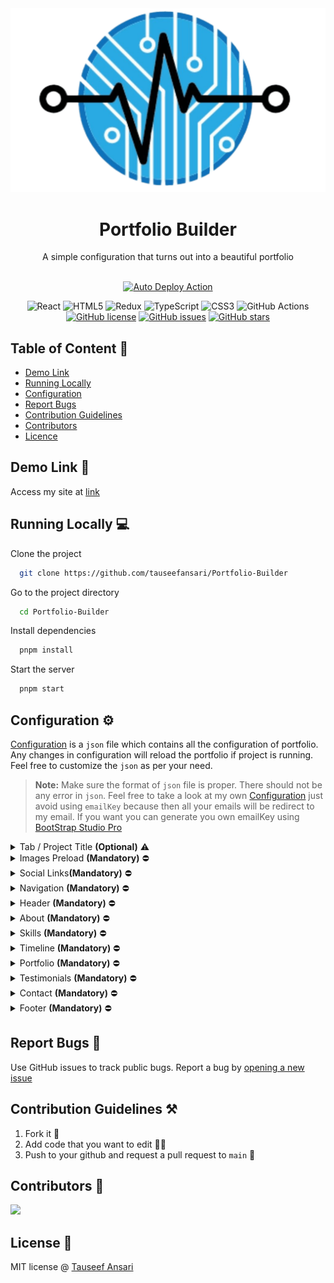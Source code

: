  <div align='center'>
 <img src=".github/logo.png"/>
   <br/>
 <h1> Portfolio Builder </h1>
 A simple configuration that turns out into a beautiful portfolio
   <br/>
   <br/>
 
 [![Auto Deploy Action](https://github.com/tauseefansari/Portfolio-Builder/actions/workflows/deploy.yml/badge.svg?branch=main)](https://github.com/tauseefansari/Portfolio-Builder/actions/workflows/deploy.yml)
 
 ![React](https://img.shields.io/badge/react-%2320232a.svg?style=for-the-badge&logo=react&logoColor=%2361DAFB)
 ![HTML5](https://img.shields.io/badge/html5-%23E34F26.svg?style=for-the-badge&logo=html5&logoColor=white)
 ![Redux](https://img.shields.io/badge/redux-%23593d88.svg?style=for-the-badge&logo=redux&logoColor=white)
 ![TypeScript](https://img.shields.io/badge/typescript-%23007ACC.svg?style=for-the-badge&logo=typescript&logoColor=white)
 ![CSS3](https://img.shields.io/badge/css3-%231572B6.svg?style=for-the-badge&logo=css3&logoColor=white)
 ![GitHub Actions](https://img.shields.io/badge/github%20actions-%232671E5.svg?style=for-the-badge&logo=githubactions&logoColor=white)
 [![GitHub license](https://img.shields.io/github/license/tauseefansari/Portfolio-Builder?style=for-the-badge)](https://github.com/tauseefansari/Portfolio-Builder/blob/main/LICENSE.md)
 [![GitHub issues](https://img.shields.io/github/issues/tauseefansari/Portfolio-Builder?style=for-the-badge)](https://github.com/tauseefansari/Portfolio-Builder/issues)
 [![GitHub stars](https://img.shields.io/github/stars/tauseefansari/Portfolio-Builder?style=for-the-badge)](https://github.com/tauseefansari/Portfolio-Builder/stargazers)
 
 </div>

## Table of Content 📝

- [Demo Link](#demo-link-)
- [Running Locally](#running-locally-)
- [Configuration](#configuration-%EF%B8%8F)
- [Report Bugs](#report-bugs-)
- [Contribution Guidelines](#contribution-guidelines-%EF%B8%8F)
- [Contributors](#contributors-)
- [Licence](#license-)

## Demo Link 🔗

Access my site at [link](https://tauseefansari.github.io/Portfolio-Builder)

## Running Locally 💻

Clone the project

```bash
  git clone https://github.com/tauseefansari/Portfolio-Builder
```

Go to the project directory

```bash
  cd Portfolio-Builder
```

Install dependencies

```bash
  pnpm install
```

Start the server

```bash
  pnpm start
```

## Configuration ⚙️

[Configuration](https://github.com/tauseefansari/Portfolio-Builder/blob/main/public/json/Configuration.json) is a `json` file which contains all the configuration of portfolio. Any changes in configuration will reload the portfolio if project is running. Feel free to customize the `json` as per your need.

> **Note:** Make sure the format of `json` file is proper. There should not be any error in `json`. Feel free to take a look at my own [Configuration](https://github.com/tauseefansari/tauseefansari.github.io/blob/code/public/json/Configuration.json) just avoid using `emailKey` because then all your emails will be redirect to my email. If you want you can generate you own emailKey using [BootStrap Studio Pro](https://bootstrapstudio.io/)

 <details>
 <summary>Tab / Project Title <strong>(Optional)</strong> ⚠️</summary>
 
 ### Tab / Project Title:
 `tabTitle` is an `optional` field and is used to set Tab Tile if no `tabTable` is provided it's default to `Portfolio`
 
 Field | Type | Example
 --- | --- | --- 
 `tabTitle?`  | `string` | <pre><code>tabTile: 'Tauseef Ansari'</code></pre>
 
 </details>
 
 <details>
 <summary>Images Preload <strong>(Mandatory)</strong> ⛔</summary>
 
 ### Images Preload:
 `imagesPreload` is a `mandatory` field of type `string[]` which contains names of all the images with extension which you want to preload before project run. 
 
 > **Note:** Make sure all the images should be in the [images](https://github.com/tauseefansari/Portfolio-Builder/tree/main/public%2Fassets%2Fimages) folder
 
 Field | Type | Example
 --- | --- | --- 
 `imagesPreload`  | `string[]` | <pre><code>imagesPreload: [ <br/>   'my-image.png' <br/> ]</code></pre>
 
 </details>
 
 <details>
 <summary>Social Links<strong>(Mandatory)</strong> ⛔</summary>
 
 ### Social Links:
 `social` is a `mandatory` field of type `Social[]` where each `Social` is of type 
 ```
 { 
   iconName: 'MUI Icon Name', 
   url: 'string' 
 }
 ```
 here `iconName` is an any icon name from [MUI Icon](https://mui.com/material-ui/material-icons/) and `url` is the actual URL.
 
 Field | Type | Example
 --- | --- | --- 
 `social`  | `Social[]` | <pre><code>[ <br/>  { <br/>    iconName: 'Github', <br/>    url: 'https://github.com/tauseefansari' <br/>  } <br/>] </code></pre>
 </details>

 <details>
 <summary>Navigation <strong>(Mandatory)</strong> ⛔</summary>
 
 ### Navigation:
 `navigation` is a `mandatory` field of type `Links[]` where each `Link` is of type 
 ```
 {
   id: 'string',
   title: 'string',
   iconName: 'MUI Icon Name'
 }
 ```
 here `id` is the id of sections like `home`, `timeline` etc. so when you click on navigation it will smoothly move down to the desired section, `title` is a tooltip title which shows only on large screen devices and `iconName` is an any icon name from [MUI Icon](https://mui.com/material-ui/material-icons/).
 
 Field | Type | Example
 --- | --- | --- 
 `navigaton`  | `Links[]` | <pre><code>[ <br/>  { <br/>    id: 'home', <br/>    title: 'Home', </br>    iconName: 'HomeOutlined' <br/>  } <br/>] </code></pre>
 </details>
 
 <details>
 <summary>Header <strong>(Mandatory)</strong> ⛔</summary>
 
 ### Header:
 `header` is a `mandatory` field of type `object` which contains the following 
 ```
 {
   id: 'string',
   header: 'string',
   title: 'string',
   subTitle: 'string',
   downloadCVBtn: { 
     title: 'string', 
     url: 'string'
   },
   letsTalkBtn: { 
     title: 'string', 
     link: 'string'
   },
   headerImage: 'string'
 }
 ```
 here `id` is the id of sections like `home`, `timeline` etc. so when you click on navigation it will smoothly move down to the desired section. `header` renders on the top and then `title` and `subTitle` renders respectively. After that it then renders two buttons `downloadCVBtn` and `letsTalkBtn` and then lastly it renders the `headerImage`.
 
 > **Note:** Make sure the image name provided in `headerImage` is included in the `imagesPreload` and in the [images](https://github.com/tauseefansari/Portfolio-Builder/tree/main/public%2Fassets%2Fimages) folder
 
 Field | Type | Example
 --- | --- | --- 
 `header`  | `object` | <pre><code>{ <br/>   id: 'home', <br/>   header: 'Hello I am', <br/>   title: 'Tauseef Ansari', </br>   subTitle: 'React Developer', <br/>   downloadCVBtn: { <br/>     title: 'My Resume', <br/>     url: 'https://github.com/tauseefansari/Portfolio-Builder' <br/>   }, <br/>   letsTalkBtn: { <br/>     title: 'Let's Talk', <br/>     link: 'contact' <br/>   }, <br/>   headerImage: 'me.png'<br/>} </code></pre>
 </details>
 
 <details>
 <summary>About <strong>(Mandatory)</strong> ⛔</summary>
 
 ### About:
 `about` is a `mandatory` field of type `object` which contains the following 
 ```
 {
   id: 'string',
   header: 'string',
   title: 'string',
   aboutImage: 'string',
   aboutCards: [
     {
         iconName: 'MUI Icon Name',
         title: 'string',
         description: 'string'
     }
   ],
   aboutDescriptions: 'string'
 }
 ```
 here `id` is the id of sections like `home`, `timeline` etc. so when you click on navigation it will smoothly move down to the desired section. `header` renders on the top and then renders `title`. After that it then renders `aboutImage`, `aboutCards` and then lastly it renders the `aboutDescriptions`.
 
 > **Note:** Make sure the image name provided in `aboutImage` is included in the `imagesPreload` and in the [images](https://github.com/tauseefansari/Portfolio-Builder/tree/main/public%2Fassets%2Fimages) folder and the `iconName` is an any icon name from [MUI Icon](https://mui.com/material-ui/material-icons/)
 
 Field | Type | Example
 --- | --- | --- 
 `about`  | `object` | <pre><code>{ <br/>   id: 'about', <br/>   header: 'Get to Know', <br/>   title: 'About Me', </br>   aboutImage: 'me-about.png', <br/>   aboutCards: [ <br/>     { <br/>        iconName: 'MilitaryTech', <br/>        title: 'Experience', <br/>        description: '1+ Year Experience' <br/>     } <br/>   ], <br/>  aboutDescriptions: 'Lorem ipsum dolor sit amet, consectetur adipiscing elit, sed do eiusmod tempor incididunt ut labore et dolore magna aliqua.'<br/>} </code></pre>
 </details>

 <details>
 <summary>Skills <strong>(Mandatory)</strong> ⛔</summary>
 
 ### Skills:
 `skills` is a `mandatory` field of type `object` which contains the following 
 ```
 {
   id: 'string',
   header: 'string',
   title: 'string',
   skillCards: [
     {
         iconName: 'Developer Icon Name',
         title: 'string',
         progress: 'string'
     }
   ]
 }
 ```
 here `id` is the id of sections like `home`, `timeline` etc. so when you click on navigation it will smoothly move down to the desired section. `header` renders on the top and then renders `title`. After that it then lastly renders `skillCards`.
 
 > **Note:** Make sure the `iconName` here is an any icon name from [Developer Icons](https://react-icons.github.io/react-icons/icons?name=di).
 
 Field | Type | Example
 --- | --- | --- 
 `skills`  | `object` | <pre><code>{ <br/>   id: 'skills', <br/>   header: 'What Skill I Have', <br/>   title: 'My Skills', </br>   skillsCards: [ <br/>     { <br/>        iconName: 'DiReact', <br/>        title: 'React', <br/>        progress: '95%' <br/>     } <br/>   ]<br/>} </code></pre>
 </details>
 
 <details>
 <summary>Timeline <strong>(Mandatory)</strong> ⛔</summary>
 
 ### Timeline:
 `timeline` is a `mandatory` field of type `object` which contains the following 
 ```
 {
   id: 'string',
   header: 'string',
   title: 'string',
   timelineCards: [
     {
         date: 'string',
         title: 'string',
         description: 'string'
     }
   ]
 }
 ```
 here `id` is the id of sections like `home`, `timeline` etc. so when you click on navigation it will smoothly move down to the desired section. `header` renders on the top and then renders `title`. After that it then lastly renders `timelineCards`.
 
 
 Field | Type | Example
 --- | --- | --- 
 `timeline`  | `object` | <pre><code>{ <br/>   id: 'timeline', <br/>   header: 'How I Reach Here', <br/>   title: 'My Journey', </br>   timelineCards: [ <br/>     { <br/>        date: '2022', <br/>        title: 'My Title 1', <br/>        description: 'Lorem ipsum dolor sit amet, consectetur adipiscing elit.' <br/>     } <br/>   ]<br/>} </code></pre>
 </details>
 
 <details>
 <summary>Portfolio <strong>(Mandatory)</strong> ⛔</summary>
 
 ### Portfolio:
 `portfolio` is a `mandatory` field of type `object` which contains the following 
 ```
 {
   id: 'string',
   header: 'string',
   title: 'string',
   portfolioCards: [
     {
         image: 'string',
         title: 'string',
         description: 'string',
         buttons: [
             {
                 title: 'string',
                 url: 'string'
             }
         ]
     }
   ]
 }
 ```
 here `id` is the id of sections like `home`, `timeline` etc. so when you click on navigation it will smoothly move down to the desired section. `header` renders on the top and then renders `title`. After that it then lastly renders `portfolioCards`.
 
 > **Note:** Make sure the image name provided in `image` is included in the `imagesPreload` and in the [images](https://github.com/tauseefansari/Portfolio-Builder/tree/main/public%2Fassets%2Fimages) folder and the `iconName` is an any icon name from [MUI Icon](https://mui.com/material-ui/material-icons/)
 
 Field | Type | Example
 --- | --- | --- 
 `portfolio`  | `object` | <pre><code>{ <br/>   id: 'portfolio', <br/>   header: 'My Recent Works', <br/>   title: 'Portfolio', </br>   portfolioCards: [ <br/>     { <br/>        image: 'project-1.jpg', <br/>        title: 'My Project 1', <br/>        description: 'Lorem ipsum dolor sit amet, consectetur adipiscing elit.', <br/>        buttons: [ <br/>          { <br/>             title: 'GitHub', <br/>             url: 'https://github.com/tauseefansari/Portfolio-Builder'<br/>          } <br/>        ]  <br/>     } <br/>   ]<br/>} </code></pre>
 </details>

 <details>
 <summary>Testimonials <strong>(Mandatory)</strong> ⛔</summary>
 
 ### Testimonials:
 `testimonials` is a `mandatory` field of type `object` which contains the following 
 ```
 {
   id: 'string',
   header: 'string',
   title: 'string',
   testimonialsCards: [
     {
         image: 'string',
         title: 'string',
         description: 'string'
     }
   ]
 }
 ```
 here `id` is the id of sections like `home`, `timeline` etc. so when you click on navigation it will smoothly move down to the desired section. `header` renders on the top and then renders `title`. After that it then lastly renders `testimonialsCards`.
 
 > **Note:** Make sure the image name provided in `aboutImage` is included in the `imagesPreload` and in the [images](https://github.com/tauseefansari/Portfolio-Builder/tree/main/public%2Fassets%2Fimages) folder and the `iconName` is an any icon name from [MUI Icon](https://mui.com/material-ui/material-icons/)
 
 Field | Type | Example
 --- | --- | --- 
 `testimonials`  | `object` | <pre><code>{ <br/>   id: 'testimonials', <br/>   header: 'Reviews From LinkedIn', <br/>   title: 'Testimonials', </br>   testimonialsCards: [ <br/>     { <br/>        image: 'member-1.jpg', <br/>        title: 'Member 1', <br/>        description: 'Lorem ipsum dolor sit amet, consectetur adipiscing elit.'<br/>     } <br/>   ]<br/>} </code></pre>
 </details>
 
 <details>
 <summary>Contact <strong>(Mandatory)</strong> ⛔</summary>
 
 ### Contact:
 `contact` is a `mandatory` field of type `object` which contains the following 
 ```
 {
   id: 'string',
   header: 'string',
   title: 'string',
   mailSubject?: 'string',
   emailKey?: 'string',
   contactCards: [
     {
         iconName: 'MUI Icon Name',
         title: 'string',
         description: 'string',
         link: {
             url: 'string',
             title: 'string'
         }
     }
   ],
   contactForm: [
     {
         type: 'string',
         placeholder: 'string'
     }
   ],
   submitBtn: 'string'
 }
 ```
 here `id` is the id of sections like `home`, `timeline` etc. so when you click on navigation it will smoothly move down to the desired section. `header` renders on the top and then renders `title`. After that it then renders `contactCards` and then lastly renders `contactForm` with `submitBtn`.
 
 > **Note:** Make sure the `iconName` is an any icon name from [MUI Icon](https://mui.com/material-ui/material-icons/) and `link` is the actual URL.
 
 Field | Type | Example
 --- | --- | --- 
 `contact`  | `object` | <pre><code>{ <br/>   id: 'contact', <br/>   header: 'Get In Touch', <br/>   title: 'Contact Me', </br>   mailSubject: 'Contact Me Portfolio', </br>   emailKey: 'MY_SECRET_KEY',</br>   contactCards: [ <br/>     { <br/>        iconName: 'Email', <br/>        title: 'Email', <br/>        description: 'tauseeftanvir@gmail.com',<br/>        link: { <br/>           url: 'mailto:tauseeftanvir@gmail.com', <br/>           title: 'Send a message' <br/>        } <br/>      } <br/>   ], <br/>   contactForm: [ <br/>      { <br/>         type: 'text',<br/>         placeholder: 'Your Full Name'<br/>      } <br/>   ], <br/>   submitBtn: 'Send Message'<br/>} </code></pre>
 </details>
 
 <details>
 <summary>Footer <strong>(Mandatory)</strong> ⛔</summary>
 
 ### Footer:
 `footer` is a `mandatory` field of type `object` which contains the following 
 ```
 {
   id: 'string',
   header: 'string',
   links: [
     {
         id: 'string',
         title: 'string'
     }
   ],
   copyright: 'string'
 }
 ```
 here `id` is the id of sections like `home`, `timeline` etc. so when you click on navigation it will smoothly move down to the desired section. `header` renders on the top and then renders `title`. After that it then renders `links` and then lastly renders `copyright` text.
 
 > **Note:** Make sure the `iconName` is an any icon name from [MUI Icon](https://mui.com/material-ui/material-icons/) and `link` is same links in which are in `Navigations`.
 
 Field | Type | Example
 --- | --- | --- 
 `footer`  | `object` | <pre><code>{ <br/>   id: 'footer', <br/>   header: 'Tauseef Ansari', <br/>   links: [ <br/>     { <br/>        id: 'home', <br/>        title: 'Home' <br/>      } <br/>   ], <br/>   copyright: 'Tauseef Ansari: All rights reserved'<br/>} </code></pre>
 </details>

## Report Bugs 🐛

Use GitHub issues to track public bugs. Report a bug by [opening a new issue](https://github.com/tauseefansari/Portfolio-Builder/issues/new)

## Contribution Guidelines ⚒️

1.  Fork it 🍴
2.  Add code that you want to edit 👨‍💻
3.  Push to your github and request a pull request to `main` 🙋

## Contributors 👥

 <a href="https://github.com/tauseefansari/Portfolio-Builder/graphs/contributors">
 <img src="https://contrib.rocks/image?repo=tauseefansari/Portfolio-Builder" />
 </a>
 
 ## License 🪪
 
 MIT license @ [Tauseef Ansari](https://github.com/tauseefansari/Portfolio-Builder/blob/main/LICENSE.md)
